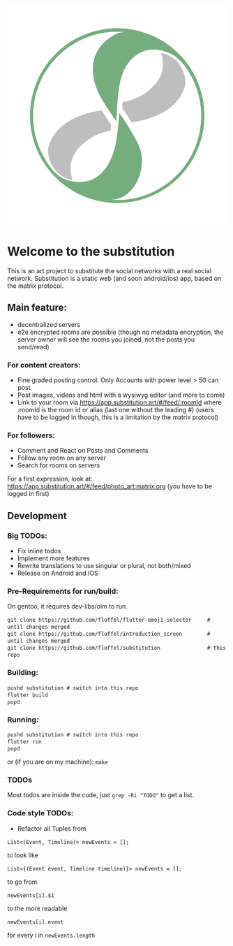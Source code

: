 ![substitution logo](https://raw.githubusercontent.com/floffel/substitution/main/assets/icon/logo.svg "Substitution")

# Welcome to the substitution 
This is an art project to substitute the social networks with a real social network.
Substitution is a static web (and soon android/ios) app, based on the matrix protocol.

## Main feature:
* decentralized servers
* e2e encrypted rooms are possible (though no metadata encryption, the server owner will see the rooms you joined, not the posts you send/read)

### For content creators:
* Fine graded posting control: Only Accounts with power level > 50 can post
*  Post images, videos and html with a wysiwyg editor (and more to come)
*   Link to your room via https://app.substitution.art/#/feed/:roomId where :roomId is the room id or alias (last one without the leading #)
   (users have to be logged in though, this is a limitation by the matrix protocol)

### For followers:
* Comment and React on Posts and Comments
* Follow any room on any server
* Search for rooms on servers

For a first expression, look at: https://app.substitution.art/#/feed/photo_art:matrix.org (you have to be logged in first)

## Development
### Big TODOs:
- Fix inline todos
- Implement more features
- Rewrite translations to use singular or plural, not both/mixed
- Release on Android and IOS

### Pre-Requirements for run/build:
On gentoo, it requires dev-libs/olm to run.
```
git clone https://github.com/floffel/flutter-emoji-selector     # until changes merged
git clone https://github.com/floffel/introduction_screen        # until changes merged
git clone https://github.com/floffel/substitution               # this repo
```

### Building:
```
pushd substitution # switch into this repo
flutter build
popd
```

### Running:
```
pushd substitution # switch into this repo
flutter run
popd
```

or (if you are on my machine): ```make```


### TODOs
Most todos are inside the code, just ```grep -Ri "TODO"``` to get a list.

### Code style TODOs:
- Refactor all Tuples from
```
List<(Event, Timeline)> newEvents = [];
```
to look like
```
List<{(Event event, Timeline timeline)}> newEvents = [];
```
to go from
```
newEvents[i].$1
```
to the more readable
```
newEvents[i].event
```
for every i in ```newEvents.length```
